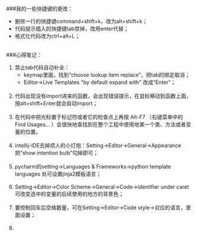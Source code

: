 ###我的一些快捷键的更改：

- 删除一行的快捷键command+shift+k，改为alt+shift+k；
- 代码提示插入的快捷键tab禁掉，改用enter代替；
- 格式化代码改为ctrl+alt+L；
  <br><br> 

###心得笔记：

1. 禁止tab代码自动补全：
   - keymap里面，找到“choose lookup item replace”，把tab的绑定取消；
   - Editor->Live Templates  "by default expand with" 改成“Enter”；<br><br> 
2. 代码出现没有import进来的函数，会出现错误提示，在鼠标移动到函数上面，按alt+shift+Enter就会自动import；<br><br> 
3. 在代码中把光标置于标记符或者它的检查点上再按 Alt-F7 （右键菜单中的 Find Usages… ）会很快地查找到在整个工程中使用地某一个类、方法或者变量的位置。<br><br> 
4. intellij-IDE去掉烦人的小灯炮：Setting->Editor->General->Appearance把“show intention bulb”勾掉即可；<br><br> 
5. pycharm的setting->Languages & Frameworks->python template languages 处可设置jinja2模板语言；<br><br> 
6. Setting->Editor->Color Scheme->General->Code->identifier under caret 可改变选中的变量的后续使用的地方的背景色；<br><br> 
7. 要控制回车后空格数量，可在Setting->Editor->Code style->对应的语言，里面设置；<br><br> 
8. 

